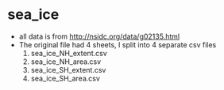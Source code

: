 # sea_ice
* all data is from http://nsidc.org/data/g02135.html
* The original file had 4 sheets, I split into 4 separate csv files 
  1. sea_ice_NH_extent.csv
  2. sea_ice_NH_area.csv
  3. sea_ice_SH_extent.csv
  4. sea_ice_SH_area.csv
  